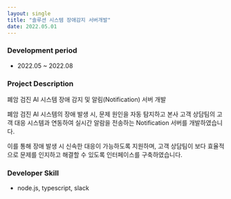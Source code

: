 ```yaml
---
layout: single
title: "솔루션 시스템 장애감지 서버개발"
date: 2022.05.01
---
```


### Development period

- 2022.05 ~ 2022.08

### Project Description

폐암 검진 AI 시스템 장애 감지 및 알림(Notification) 서버 개발

폐암 검진 AI 시스템의 장애 발생 시, 문제 원인을 자동 탐지하고 본사 고객 상담팀의 고객 대응 시스템과 연동하여 실시간 알람을 전송하는 Notification 서버를 개발하였습니다.

이를 통해 장애 발생 시 신속한 대응이 가능하도록 지원하며, 고객 상담팀이 보다 효율적으로 문제를 인지하고 해결할 수 있도록 인터페이스를 구축하였습니다.

### Developer Skill

- node.js, typescript, slack
